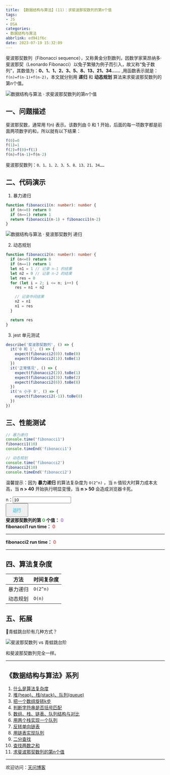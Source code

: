 ```yaml
---
title: 【数据结构与算法】(11)：求斐波那契数列的第n个值
tags:
- JS
- DSA
categories:
- 数据结构与算法
abbrlink: ed941f6c
date: 2023-07-19 15:32:09
---
```


斐波那契数列（Fibonacci sequence），又称黄金分割数列，因数学家莱昂纳多·斐波那契（Leonardo Fibonacci）以兔子繁殖为例子而引入，故又称“兔子数列”，其数值为：**0、1、1、2、3、5、8、13、21、34……** ,用函数表示就是：`f(n)=f(n-1)+f(n-2)`，本文就分别用 **递归** 和 **动态规划** 算法来求斐波那契数列的第n个值。

![数据结构与算法 · 求斐波那契数列的第n个值](https://tiven.cn/static/img/img-dsa-01-6Q5tuJKvFrD-nx9eIVizq.jpg)

<!-- more -->

## 一、问题描述

斐波那契数，通常用 f(n) 表示。该数列由 0 和 1 开始，后面的每一项数字都是前面两项数字的和，所以就有以下结果：

```js
f(0)=0
f(1)=1
f(2)=f(0)+f(1)
f(n)=f(n-1)+f(n-2)
```

斐波那契数列：`0、1、1、2、3、5、8、13、21、34……`

## 二、代码演示

1. 暴力递归

```typescript
function fibonacci1(n: number): number {
  if (n<=0) return 0
  if (n==1) return 1
  return fibonacci1(n-1) + fibonacci1(n-2)
}
```

![数据结构与算法 · 斐波那契数列 递归](https://tiven.cn/static/img/fibo-01-4sW1C3yj327yBqFug8pnD.jpg)

2. 动态规划

```typescript
function fibonacci2(n: number): number {
  if (n<=0) return 0
  if (n==1) return 1
  let n1 = 1 // 记录 n-1 的结果
  let n2 = 0 // 记录 n-2 的结果
  let res = 0
  for (let i = 2; i <= n; i++) {
    res = n1 + n2

    // 记录中间结果
    n2 = n1
    n1 = res
  }

  return res
}
```

3. jest 单元测试

```typescript
describe('斐波那契数列', () => {
  it('0 和 1', () => {
    expect(fibonacci2(0)).toBe(0)
    expect(fibonacci2(1)).toBe(1)
  })
  it('正常情况', () => {
    expect(fibonacci2(2)).toBe(1)
    expect(fibonacci2(3)).toBe(2)
    expect(fibonacci2(6)).toBe(8)
  })
  it('n 小于 0', () => {
    expect(fibonacci2(-1)).toBe(0)
  })
})
```

## 三、性能测试

```javascript
// 暴力递归
console.time('fibonacci1')
fibonacci1(10)
console.timeEnd('fibonacci1')

// 动态规划
console.time('fibonacci2')
fibonacci2(10)
console.timeEnd('fibonacci2')
```

温馨提示：因为 **暴力递归** 的算法复杂度为 `O(2^n)` ，当 n 值较大时算力成本太高，当 **n > 40** 开始执行明显变慢，当 **n > 50** 会造成浏览器卡死。

<div>
  n：<input value="10" id="input" type="number" placeholder="默认n=10">
  <br>
  <button style='padding: 10px 20px; color: #00b1fb;' class='rotate-btn' onclick='run()'>运行</button>
  <br>
  <b>斐波那契数列的第 <b style="color: #3BB24D;" class="box-n">0</b> 个值：</b>  <span style='color: blueviolet;' class='box-res'>0</span>
  <br>
  <b>fibonacci1 run time：</b>  <span style='color: red;' class='box1-ms'>0</span>
  <hr>
  <b>fibonacci2 run time：</b>  <span style='color: red;' class='box2-ms'>0</span>
  <hr>
</div>
<script>
  // 斐波那契数列 递归
  function fibonacci1(n) {
    if (n<=0) return 0
    if (n==1) return 1
    return fibonacci1(n-1) + fibonacci1(n-2)
  };

  // 斐波那契数列 动态规划
  function fibonacci2(n) {
    if (n<=0) return 0
    if (n==1) return 1
    let n1 = 1 // 记录 n-1 的结果
    let n2 = 0 // 记录 n-2 的结果
    let res = 0
    for (let i = 2; i <= n; i++) {
      res = n1 + n2

      // 记录中间结果
      n2 = n1
      n1 = res
    }

    return res
  }
  
  function run() {
    let n = +input.value.trim() || 10
    console.log(n)
    let s1 = performance.now()
    let res1 = fibonacci1(n)
    console.log('fibonacci1', res1)
    document.querySelector('.box1-ms').innerText = performance.now() - s1 + ' ms'

    let s2 = performance.now()
    let res2 = fibonacci2(n)
    console.log('fibonacci2', res2)
    document.querySelector('.box2-ms').innerText = performance.now() - s2 + ' ms'
    document.querySelector('.box-n').innerText = n
    document.querySelector('.box-res').innerText = res2
  }
</script>

## 四、算法复杂度

| 方法   | 时间复杂度    |
|------|----------|
| 暴力递归 | `O(2^n)` |
| 动态规划 | `O(n)`   |

## 五、拓展

🐸青蛙跳台阶有几种方式？

![斐波那契数列 vs 青蛙跳台阶](https://tiven.cn/static/img/fibo-02-svn9npqNPtHkLYmVGyA9O.jpg)

和斐波那契数列完全一样。

-----
## 《数据结构与算法》系列

1. [什么是算法复杂度](https://tiven.cn/p/b9063113/ '什么是算法复杂度')
2. [堆(heap)、栈(stack)、队列(queue)](https://tiven.cn/p/c55e8f27/ '堆(heap)、栈(stack)、队列(queue)')
3. [把一个数组旋转k步](https://tiven.cn/p/12d6f2da/ '把一个数组旋转k步')
4. [判断字符串是否括号匹配](https://tiven.cn/p/df874343/ '判断字符串是否括号匹配')
5. [数组、栈、链表、队列结构与对比](https://tiven.cn/p/80e3121a/ '数组、栈、链表、队列结构与对比')
6. [用两个栈实现一个队列](https://tiven.cn/p/bf65fdf9/ '用两个栈实现一个队列')
7. [反转单向链表](https://tiven.cn/p/fc060cbe/ '反转单向链表')
8. [用链表实现队列](https://tiven.cn/p/a0867d06/ '用链表实现队列')
9. [二分查找](https://tiven.cn/p/5aae9ba7/ '二分查找')
10. [查找两数之和](https://tiven.cn/p/4d88c947/ '查找两数之和')
11. [求斐波那契数列的第n个值](https://tiven.cn/p/ed941f6c/ '求斐波那契数列的第n个值')


---

欢迎访问：[天问博客](https://tiven.cn/p/ed941f6c/ "天问博客-专注于大前端技术")

